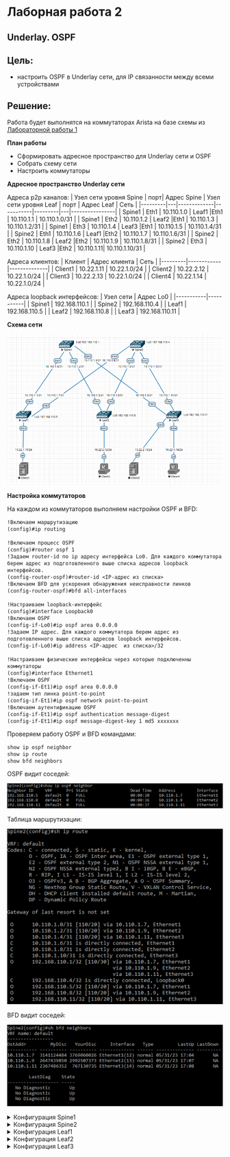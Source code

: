 # Лаборная работа 2
## **Underlay. OSPF**
## Цель:

* настроить OSPF в Underlay сети, для IP связанности между всеми устройствами

 ## Решение:
 Работа будет выполнятся на коммутаторах Arista на базе схемы из [Лабораторной работы 1](../lab1/)

 **План работы**
 
 * Сформировать адресное пространство для Underlay сети и OSPF
 * Собрать схему сети
 * Настроить коммутаторы

 **Адресное пространство Underlay сети**

 Адреса p2p каналов:
|  Узел сети уровня Spine | порт| Адрес Spine    | Узел сети уровня Leaf | порт | Адрес Leaf     | Сеть           |
|---------|---|-------------|-----------|---------|---|----------------|
| Spine1 | Eth1   | 10.110.1.0  | Leaf1 |Eth1    | 10.110.1.1 | 10.110.1.0/31  |
| Spine1 | Eth2   | 10.110.1.2  | Leaf2 |Eth1    | 10.110.1.3 | 10.110.1.2/31  |
| Spine1 | Eth3   | 10.110.1.4  | Leaf3 |Eth1    | 10.110.1.5 | 10.110.1.4/31  |
| Spine2 | Eth1   | 10.110.1.6  | Leaf1 |Eth2    | 10.110.1.7 | 10.110.1.6/31  |
| Spine2 | Eth2   | 10.110.1.8  | Leaf2 |Eth2    | 10.110.1.9 | 10.110.1.8/31  |
| Spine2 | Eth3   | 10.110.1.10 | Leaf3 |Eth2   | 10.110.1.11| 10.110.1.10/31 |

Адреса клиентов:
| Клиент  | Адрес клиента     | Сеть         |
|---------|------------|--------------|
| Client1 | 10.22.1.11 | 10.22.1.0/24 |
| Client2 | 10.22.2.12 | 10.22.1.0/24 |
| Client3 | 10.22.2.13 | 10.22.1.0/24 |
| Client4 | 10.22.1.14 | 10.22.1.0/24 |

Адреса loopback интерфейсов:
| Узел сети | Адрес Lo0 |
|-----------|-----------|
| Spine1    |     192.168.110.1      |
| Spine2    |     192.168.110.4      |
| Leaf1    |      192.168.110.5     |
| Leaf2    |      192.168.110.8     |
| Leaf3    |      192.168.110.11     |




 **Схема сети**
 
 ![Схема сети](./images/lab2-1.PNG)

 **Настройка коммутаторов**

На каждом из коммутаторов выполняем настройки OSPF и BFD:
```
!Включаем маршрутизацию
(config)#ip routing

!Включаем процесс OSPF
(config)#router ospf 1
!Задаем router-id по ip адресу интерфейса Lo0. Для каждого коммутатора берем адрес из подготовленного выше списка адресов loopback интерфейсов.
(config-router-ospf)#router-id <IP-адрес из списка>
!Включаем BFD для ускорения обнаружения неисправности линков
(config-router-ospf)#bfd all-interfaces

!Настраиваем loopback-интерфейс
(config)#interface Loopback0
!Включаем OSPF
(config-if-Lo0)#ip ospf area 0.0.0.0
!Задаем IP адрес. Для каждого коммутатора берем адрес из подготовленного выше списка адресов loopback интерфейсов.
(config-if-Lo0)#ip address <IP-адрес  из списка>/32

!Настраиваем физические интерфейсы через которые подключенны коммутаторы
(config)#interface Ethernet1
!Включаем OSPF
(config-if-Et1)#ip ospf area 0.0.0.0
!задаем тип линка point-to-point
(config-if-Et1)#ip ospf network point-to-point
!Включаем аутентификацию OSPF
(config-if-Et1)#ip ospf authentication message-digest
(config-if-Et1)#ip ospf message-digest-key 1 md5 xxxxxxx
```
Проверяем работу OSPF и BFD командами:
```
show ip ospf neighbor
show ip route
show bfd neighbors
```

OSPF видит соседей:

![Вывод команды ip ospf neighbor](./images/lab2-2.PNG)

Таблица маршрутизации:

![Вывод команды sh ip route](./images/lab2-3.PNG)

BFD видит соседей:

![Вывод команды sh bfd nighbors](./images/lab2-4.PNG)

<details>
<summary>Конфигурация Spine1</summary>
<pre><code>
! Command: show running-config
! device: Spine1 (vEOS, EOS-4.21.1.1F)
!
! boot system flash:/vEOS-lab.swi
!
transceiver qsfp default-mode 4x10G
!
hostname Spine1
!
spanning-tree mode mstp
!
no aaa root
!
interface Ethernet1
   no switchport
   ip address 10.110.1.0/31
   ip ospf network point-to-point
   ip ospf authentication message-digest
   ip ospf area 0.0.0.0
   ip ospf message-digest-key 1 md5 7 GiwCiiFBP6Av/3NwX+QW9w==
!
interface Ethernet2
   no switchport
   ip address 10.110.1.2/31
   ip ospf network point-to-point
   ip ospf authentication message-digest
   ip ospf area 0.0.0.0
   ip ospf message-digest-key 1 md5 7 /yIrNdF7UxOJ/C4UPWVz/g==
!
interface Ethernet3
   no switchport
   ip address 10.110.1.4/31
   ip ospf network point-to-point
   ip ospf authentication message-digest
   ip ospf area 0.0.0.0
   ip ospf message-digest-key 1 md5 7 /yIrNdF7UxOJ/C4UPWVz/g==
!
interface Ethernet4
!
interface Ethernet5
!
interface Ethernet6
!
interface Ethernet7
!
interface Ethernet8
!
interface Loopback0
   ip address 192.168.110.1/32
   ip ospf area 0.0.0.0
!
interface Management1
!
ip routing
!
router ospf 1
   router-id 192.168.110.1
   bfd all-interfaces
   max-lsa 12000
!
end
</code></pre>
</details>

<details>
<summary>Конфигурация Spine2</summary>
<pre><code>
! Command: show running-config
! device: Spine2 (vEOS, EOS-4.21.1.1F)
!
! boot system flash:/vEOS-lab.swi
!
transceiver qsfp default-mode 4x10G
!
hostname Spine2
!
spanning-tree mode mstp
!
no aaa root
!
interface Ethernet1
   no switchport
   ip address 10.110.1.6/31
   ip ospf network point-to-point
   ip ospf authentication message-digest
   ip ospf area 0.0.0.0
   ip ospf message-digest-key 1 md5 7 GiwCiiFBP6Av/3NwX+QW9w==
!
interface Ethernet2
   no switchport
   ip address 10.110.1.8/31
   ip ospf network point-to-point
   ip ospf authentication message-digest
   ip ospf area 0.0.0.0
   ip ospf message-digest-key 1 md5 7 /yIrNdF7UxOJ/C4UPWVz/g==
!
interface Ethernet3
   no switchport
   ip address 10.110.1.10/31
   ip ospf network point-to-point
   ip ospf authentication message-digest
   ip ospf area 0.0.0.0
   ip ospf message-digest-key 1 md5 7 /yIrNdF7UxOJ/C4UPWVz/g==
!
interface Ethernet4
!
interface Ethernet5
!
interface Ethernet6
!
interface Ethernet7
!
interface Ethernet8
!
interface Loopback0
   ip address 192.168.110.4/32
   ip ospf area 0.0.0.0
!
interface Management1
!
ip routing
!
router ospf 1
   router-id 192.168.110.4
   bfd all-interfaces
   max-lsa 12000
!
end
</code></pre>
</details>

<details>
<summary>Конфигурация Leaf1</summary>
<pre><code>
! Command: show running-config
! device: Leaf1 (vEOS, EOS-4.21.1.1F)
!
! boot system flash:/vEOS-lab.swi
!
transceiver qsfp default-mode 4x10G
!
hostname Leaf1
!
spanning-tree mode mstp
!
no aaa root
!
interface Ethernet1
   no switchport
   ip address 10.110.1.1/31
   ip ospf network point-to-point
   ip ospf authentication message-digest
   ip ospf area 0.0.0.0
   ip ospf message-digest-key 1 md5 7 GiwCiiFBP6Av/3NwX+QW9w==
!
interface Ethernet2
   no switchport
   ip address 10.110.1.7/31
   ip ospf network point-to-point
   ip ospf authentication message-digest
   ip ospf area 0.0.0.0
   ip ospf message-digest-key 1 md5 7 /yIrNdF7UxOJ/C4UPWVz/g==
!
interface Ethernet3
!
interface Ethernet4
!
interface Ethernet5
!
interface Ethernet6
!
interface Ethernet7
!
interface Ethernet8
!
interface Loopback0
   ip address 192.168.110.5/32
   ip ospf area 0.0.0.0
!
interface Management1
!
ip routing
!
router ospf 1
   router-id 192.168.110.5
   bfd all-interfaces
   max-lsa 12000
!
end
</code></pre>
</details>

<details>
<summary>Конфигурация Leaf2</summary>
<pre><code>
! Command: show running-config
! device: Leaf2 (vEOS, EOS-4.21.1.1F)
!
! boot system flash:/vEOS-lab.swi
!
transceiver qsfp default-mode 4x10G
!
hostname Leaf2
!
spanning-tree mode mstp
!
no aaa root
!
interface Ethernet1
   no switchport
   ip address 10.110.1.3/31
   ip ospf network point-to-point
   ip ospf authentication message-digest
   ip ospf area 0.0.0.0
   ip ospf message-digest-key 1 md5 7 GiwCiiFBP6Av/3NwX+QW9w==
!
interface Ethernet2
   no switchport
   ip address 10.110.1.9/31
   ip ospf network point-to-point
   ip ospf authentication message-digest
   ip ospf area 0.0.0.0
   ip ospf message-digest-key 1 md5 7 /yIrNdF7UxOJ/C4UPWVz/g==
!
interface Ethernet3
!
interface Ethernet4
!
interface Ethernet5
!
interface Ethernet6
!
interface Ethernet7
!
interface Ethernet8
!
interface Loopback0
   ip address 192.168.110.8/32
   ip ospf area 0.0.0.0
!
interface Management1
!
ip routing
!
router ospf 1
   router-id 192.168.110.8
   bfd all-interfaces
   max-lsa 12000
!
end
</code></pre>
</details>

<details>
<summary>Конфигурация Leaf3</summary>
<pre><code>
! Command: show running-config
! device: Leaf3 (vEOS, EOS-4.21.1.1F)
!
! boot system flash:/vEOS-lab.swi
!
transceiver qsfp default-mode 4x10G
!
hostname Leaf3
!
spanning-tree mode mstp
!
no aaa root
!
interface Ethernet1
   no switchport
   ip address 10.110.1.5/31
   ip ospf network point-to-point
   ip ospf authentication message-digest
   ip ospf area 0.0.0.0
   ip ospf message-digest-key 1 md5 7 GiwCiiFBP6Av/3NwX+QW9w==
!
interface Ethernet2
   no switchport
   ip address 10.110.1.11/31
   ip ospf network point-to-point
   ip ospf authentication message-digest
   ip ospf area 0.0.0.0
   ip ospf message-digest-key 1 md5 7 /yIrNdF7UxOJ/C4UPWVz/g==
!
interface Ethernet3
!
interface Ethernet4
!
interface Ethernet5
!
interface Ethernet6
!
interface Ethernet7
!
interface Ethernet8
!
interface Loopback0
   ip address 192.168.110.11/32
   ip ospf area 0.0.0.0
!
interface Management1
!
ip routing
!
router ospf 1
   router-id 192.168.110.11
   bfd all-interfaces
   max-lsa 12000
!
end
</code></pre>
</details>





